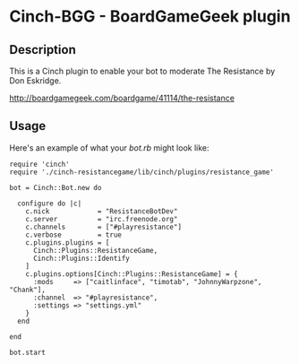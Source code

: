 # Cinch-BGG - BoardGameGeek plugin

## Description

This is a Cinch plugin to enable your bot to moderate The Resistance by Don Eskridge. 

http://boardgamegeek.com/boardgame/41114/the-resistance

## Usage

Here's an example of what your *bot.rb* might look like: 

    require 'cinch'
    require './cinch-resistancegame/lib/cinch/plugins/resistance_game'

    bot = Cinch::Bot.new do

      configure do |c|
        c.nick            = "ResistanceBotDev"
        c.server          = "irc.freenode.org"
        c.channels        = ["#playresistance"]
        c.verbose         = true
        c.plugins.plugins = [
          Cinch::Plugins::ResistanceGame,
          Cinch::Plugins::Identify
        ]
        c.plugins.options[Cinch::Plugins::ResistanceGame] = {
          :mods     => ["caitlinface", "timotab", "JohnnyWarpzone", "Chank"],
          :channel  => "#playresistance",
          :settings => "settings.yml"
        }
      end

    end

    bot.start
